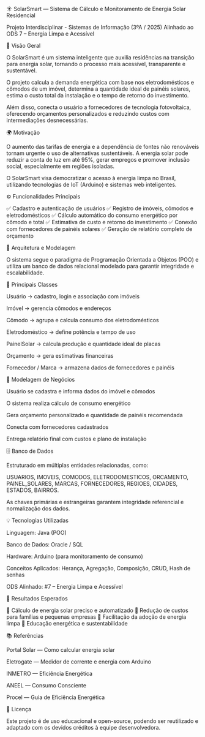 ☀️ SolarSmart — Sistema de Cálculo e Monitoramento de Energia Solar Residencial

Projeto Interdisciplinar - Sistemas de Informação (3ºA / 2025)
Alinhado ao ODS 7 – Energia Limpa e Acessível

🧩 Visão Geral

O SolarSmart é um sistema inteligente que auxilia residências na transição para energia solar, tornando o processo mais acessível, transparente e sustentável.

O projeto calcula a demanda energética com base nos eletrodomésticos e cômodos de um imóvel, determina a quantidade ideal de painéis solares, estima o custo total da instalação e o tempo de retorno do investimento.

Além disso, conecta o usuário a fornecedores de tecnologia fotovoltaica, oferecendo orçamentos personalizados e reduzindo custos com intermediações desnecessárias.

🌍 Motivação

O aumento das tarifas de energia e a dependência de fontes não renováveis tornam urgente o uso de alternativas sustentáveis.
A energia solar pode reduzir a conta de luz em até 95%, gerar empregos e promover inclusão social, especialmente em regiões isoladas.

O SolarSmart visa democratizar o acesso à energia limpa no Brasil, utilizando tecnologias de IoT (Arduino) e sistemas web inteligentes.

⚙️ Funcionalidades Principais

✅ Cadastro e autenticação de usuários
✅ Registro de imóveis, cômodos e eletrodomésticos
✅ Cálculo automático do consumo energético por cômodo e total
✅ Estimativa de custo e retorno do investimento
✅ Conexão com fornecedores de painéis solares
✅ Geração de relatório completo de orçamento

🧠 Arquitetura e Modelagem

O sistema segue o paradigma de Programação Orientada a Objetos (POO) e utiliza um banco de dados relacional modelado para garantir integridade e escalabilidade.

🔸 Principais Classes

Usuário → cadastro, login e associação com imóveis

Imóvel → gerencia cômodos e endereços

Cômodo → agrupa e calcula consumo dos eletrodomésticos

Eletrodoméstico → define potência e tempo de uso

PainelSolar → calcula produção e quantidade ideal de placas

Orçamento → gera estimativas financeiras

Fornecedor / Marca → armazena dados de fornecedores e painéis

🧩 Modelagem de Negócios

Usuário se cadastra e informa dados do imóvel e cômodos

O sistema realiza cálculo de consumo energético

Gera orçamento personalizado e quantidade de painéis recomendada

Conecta com fornecedores cadastrados

Entrega relatório final com custos e plano de instalação

🗄️ Banco de Dados

Estruturado em múltiplas entidades relacionadas, como:

USUARIOS, IMOVEIS, COMODOS, ELETRODOMESTICOS, ORCAMENTO,
PAINEL_SOLARES, MARCAS, FORNECEDORES, REGIOES, CIDADES, ESTADOS, BAIRROS.

As chaves primárias e estrangeiras garantem integridade referencial e normalização dos dados.

💡 Tecnologias Utilizadas

Linguagem: Java (POO)

Banco de Dados: Oracle / SQL

Hardware: Arduino (para monitoramento de consumo)

Conceitos Aplicados: Herança, Agregação, Composição, CRUD, Hash de senhas

ODS Alinhado: #7 – Energia Limpa e Acessível

🧪 Resultados Esperados

🔹 Cálculo de energia solar preciso e automatizado
🔹 Redução de custos para famílias e pequenas empresas
🔹 Facilitação da adoção de energia limpa
🔹 Educação energética e sustentabilidade

📚 Referências

Portal Solar — Como calcular energia solar

Eletrogate — Medidor de corrente e energia com Arduino

INMETRO — Eficiência Energética

ANEEL — Consumo Consciente

Procel — Guia de Eficiência Energética

🧾 Licença

Este projeto é de uso educacional e open-source, podendo ser reutilizado e adaptado com os devidos créditos à equipe desenvolvedora.
